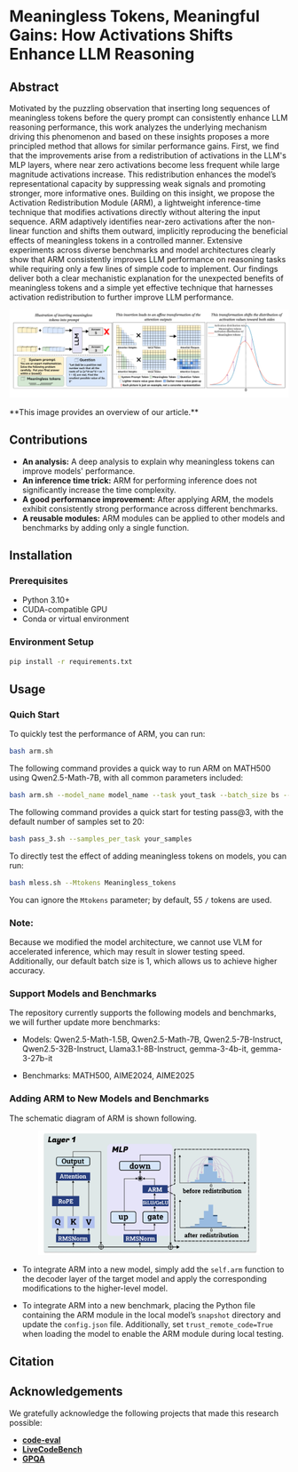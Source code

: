 # Meaningless Tokens, Meaningful Gains: How Activations Shifts Enhance LLM Reasoning


## Abstract
Motivated by the puzzling observation that inserting long sequences of meaningless tokens before the query prompt can consistently enhance LLM reasoning performance, this work analyzes the underlying mechanism driving this phenomenon and based on these insights proposes a more principled method that allows for similar performance gains. First, we find that the improvements arise from a redistribution of activations in the LLM's MLP layers, where near zero activations become less frequent while large magnitude activations increase. This redistribution enhances the model’s representational capacity by suppressing weak signals and promoting stronger, more informative ones. Building on this insight, we propose the Activation Redistribution Module (ARM), a lightweight inference-time technique that modifies activations directly without altering the input sequence. ARM adaptively identifies near-zero activations after the non-linear function and shifts them outward, implicitly reproducing the beneficial effects of meaningless tokens in a controlled manner. Extensive experiments across diverse benchmarks and model architectures clearly show that ARM consistently improves LLM performance on reasoning tasks while requiring only a few lines of simple code to implement. Our findings deliver both a clear mechanistic explanation for the unexpected benefits of meaningless tokens and a simple yet effective technique that harnesses activation redistribution to further improve LLM performance.

<p align="center">
  <img src="./images/example.png" alt="example" width="800">
</p>
**This image provides an overview of our article.**

## Contributions
- **An analysis:** A deep analysis to explain why meaningless tokens can improve models' performance.
- **An inference time trick:** ARM for performing inference does not significantly increase the time complexity.
- **A good performance improvement:** After applying ARM, the models exhibit consistently strong performance across different benchmarks.
- **A reusable modules:** ARM modules can be applied to other models and benchmarks by adding only a single function.

## Installation
### Prerequisites
- Python 3.10+
- CUDA-compatible GPU
- Conda or virtual environment
### Environment Setup
```bash
pip install -r requirements.txt
```

## Usage

### Quich Start
To quickly test the performance of ARM, you can run:

```bash
bash arm.sh
```
The following command provides a quick way to run ARM on MATH500 using Qwen2.5-Math-7B, with all common parameters included:

```bash
bash arm.sh --model_name model_name --task yout_task --batch_size bs --range_c your_c --percentage your_percentage 
```

The following command provides a quick start for testing pass@3, with the default number of samples set to 20:

```bash
bash pass_3.sh --samples_per_task your_samples
```

To directly test the effect of adding meaningless tokens on models, you can run:
```bash
bash mless.sh --Mtokens Meaningless_tokens
```
You can ignore the `Mtokens` parameter; by default, 55 `/` tokens are used.

### Note:
Because we modified the model architecture, we cannot use VLM for accelerated inference, which may result in slower testing speed. Additionally, our default batch size is 1, which allows us to achieve higher accuracy.


### Support Models and Benchmarks
The repository currently supports the following models and benchmarks, we will further update more benchmarks:
- Models: Qwen2.5-Math-1.5B, Qwen2.5-Math-7B, Qwen2.5-7B-Instruct, Qwen2.5-32B-Instruct, Llama3.1-8B-Instruct, gemma-3-4b-it, gemma-3-27b-it

- Benchmarks: MATH500, AIME2024, AIME2025

### Adding ARM to New Models and Benchmarks
The schematic diagram of ARM is shown following.
<p align="center">
  <img src="./images/arm.png" alt="arm" width="400">
</p>

- To integrate ARM into a new model, simply add the `self.arm` function to the decoder layer of the target model and apply the corresponding modifications to the higher-level model.

- To integrate ARM into a new benchmark, placing the Python file containing the ARM module in the local model’s `snapshot` directory and update the `config.json` file. Additionally, set `trust_remote_code=True` when loading the model to enable the ARM module during local testing.


## Citation


## Acknowledgements
We gratefully acknowledge the following projects that made this research possible:
- **[code-eval](https://github.com/abacaj/code-eval)**
- **[LiveCodeBench](https://github.com/LiveCodeBench/)**
- **[GPQA](https://github.com/idavidrein/gpqa)**
